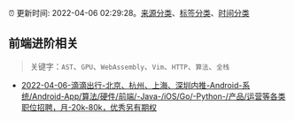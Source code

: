 :alarm_clock: 更新时间: 2022-04-06 02:29:28。[来源分类](../README.md)、[标签分类](../TAGS.md)、[时间分类](../TIMELINE.md)

## 前端进阶相关


> 关键字：`AST`、`GPU`、`WebAssembly`、`Vim`、`HTTP`、`算法`、`全栈`



- [2022-04-06-滴滴出行-北京、杭州、上海、深圳内推-Android-系统/Android-App/算法/硬件/前端/-Java-/iOS/Go/-Python-/产品/运营等各类职位招聘，月-20k-80k，优秀另有期权](https://www.v2ex.com/t/845123) 